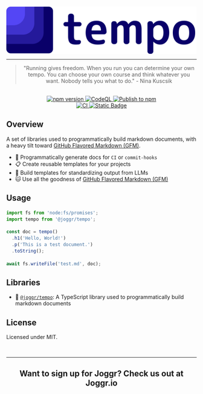 <div>
    <p align="center">
        <img src="https://github.com/joggrdocs/tempo/blob/main/assets/tempo-logo.png" align="center"  />
    </p>
    <hr>
    <blockquote align="center">
        "Running gives freedom. When you run you can determine your own tempo. You can choose your own course and think whatever you want. Nobody tells you what to do." - Nina Kuscsik
    </blockquote>
</div>

<br>

<div align="center">
  <a href="https://badge.fury.io/js/@joggr%2Ftempo">
    <img src="https://badge.fury.io/js/@joggr%2Ftempo.svg" alt="npm version">
  </a>
  <a href="https://github.com/joggrdocs/tempo/actions/workflows/github-code-scanning/codeql">
    <img alt="CodeQL" src="https://github.com/joggrdocs/tempo/actions/workflows/github-code-scanning/codeql/badge.svg">
  </a>
  <a href="https://github.com/joggrdocs/tempo/actions/workflows/pkg-npm-publish.yaml">
    <img alt="Publish to npm" src="https://github.com/joggrdocs/tempo/actions/workflows/pkg-npm-publish.yaml/badge.svg">
  </a>
  <br />
  <a href="https://github.com/joggrdocs/tempo/actions/workflows/ci.yaml">
    <img alt="CI" src="https://github.com/joggrdocs/tempo/actions/workflows/ci.yaml/badge.svg">
  </a>
  <a href="https://biomejs.dev">
    <img alt="Static Badge" src="https://img.shields.io/badge/Formatted_with-Biome-60a5fa?style=flat&logo=biome">
  </a>
</div>

## Overview

A set of libraries used to programmatically build markdown documents, with a heavy tilt toward [GitHub Flavored Markdown (GFM)](https://github.github.com/gfm/).

- 🦄 Programmatically generate docs for `CI` or `commit-hooks` 
- 📋 Create reusable templates for your projects
- 🤖 Build templates for standardizing output from LLMs
- 🐱 Use all the goodness of [GitHub Flavored Markdown (GFM)](https://github.github.com/gfm/)

## Usage

```typescript
import fs from 'node:fs/promises';
import tempo from '@joggr/tempo';

const doc = tempo()
  .h1('Hello, World!')
  .p('This is a test document.')
  .toString();

await fs.writeFile('test.md', doc);
```

## Libraries

- 🏃 [`@joggr/tempo`](/packages/tempo): A TypeScript library used to programmatically build markdown documents

## License

Licensed under MIT.

<br>
<hr>
<h2 align="center">
    Want to sign up for Joggr? Check us out at Joggr.io
</h2>
